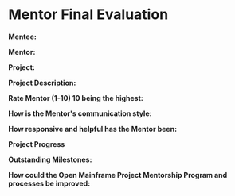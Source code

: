 # Mentor Final Evaluation

**Mentee:**

**Mentor:**

**Project:**

**Project Description:**


**Rate Mentor (1-10) 10 being the highest:**

**How is the Mentor's communication style:**


**How responsive and helpful has the Mentor been:**


**Project Progress**


**Outstanding Milestones:**


**How could the Open Mainframe Project Mentorship Program and processes be improved:**

